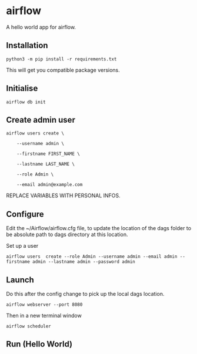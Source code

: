 # airflow
A hello world app for airflow.

## Installation
`python3 -m pip install -r requirements.txt`

This will get you compatible package versions.

## Initialise

`airflow db init`

## Create admin user

`airflow users create \`

`    --username admin \`

`    --firstname FIRST_NAME \`

`    --lastname LAST_NAME \`

`    --role Admin \`

`    --email admin@example.com`

REPLACE VARIABLES WITH PERSONAL INFOS.

## Configure

Edit the ~/Airflow/airflow.cfg file, to update the location of the dags folder to be absolute path to dags directory at this location.

Set up a user

`airflow users  create --role Admin --username admin --email admin --firstname admin --lastname admin --password admin`

## Launch

Do this after the config change to pick up the local dags location.

`airflow webserver --port 8080`

Then in a new terminal window

`airflow scheduler`

## Run (Hello World)



